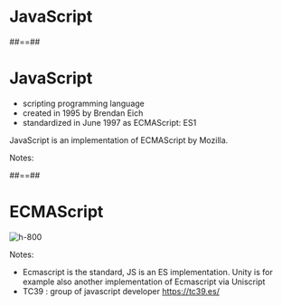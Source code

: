 <!-- .slide: class="transition red" -->

# JavaScript

##==##

<!-- .slide:-->

# JavaScript

- scripting programming language
- created in 1995 by Brendan Eich
- standardized in June 1997 as ECMAScript: ES1

JavaScript is an implementation of ECMAScript by Mozilla.

Notes:

##==##

<!-- .slide: class="full-center"-->

# ECMAScript

![h-800](./assets/images/es_encapsulation_eng.png)

Notes:
- Ecmascript is the standard, JS is an ES implementation. Unity is for example also another implementation of Ecmascript via Uniscript
- TC39 : group of javascript developer https://tc39.es/





